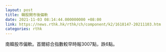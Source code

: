 ```yaml
---
layout: post
title: 韓股開市後偏軟
date: 2021-11-03 08:14:44.000000000 +08:00
link: https://news.rthk.hk/rthk/ch/component/k2/1618147-20211103.htm
categories: rthk
---
```


南韓股市偏軟。首爾綜合指數較早時報3007點，跌6點。
